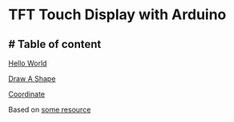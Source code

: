 # TFT Touch Display with Arduino

## # Table of content

[Hello World](./HelloWorld/README.md)

[Draw A Shape](./DrawAShape//README.md)

[Coordinate](./Coordinate//README.md)

Based on [some resource](./source0.md)